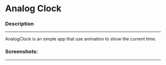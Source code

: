 # Analog Clock
### Description
___

AnalogClock is an simple app that use animation to show the current time.

### Screenshots: 
___
